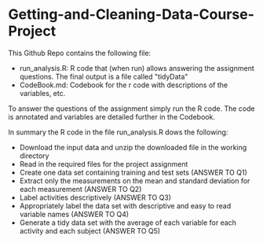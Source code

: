 # Getting-and-Cleaning-Data-Course-Project

This Github Repo contains the following file:
* run_analysis.R: R code that (when run) allows answering the assignment questions. The final output is a file called "tidyData"
* CodeBook.md: Codebook for the r code with descriptions of the variables, etc.

To answer the questions of the assignment simply run the R code. The code is annotated and variables are detailed further in the Codebook.


In summary the R code in the file run_analysis.R dows the following:
* Download the input data and unzip the downloaded file in the working directory
* Read in the required files for the project assignment
* Create one data set containing training and test sets (ANSWER TO Q1)
* Extract only the measurements on the mean and standard deviation for each measurement (ANSWER TO Q2)
* Label activities descriptively (ANSWER TO Q3)
* Appropriately label the data set with descriptive and easy to read variable names (ANSWER TO Q4)
* Generate a tidy data set with the average of each variable for each activity and each subject (ANSWER TO Q5)
